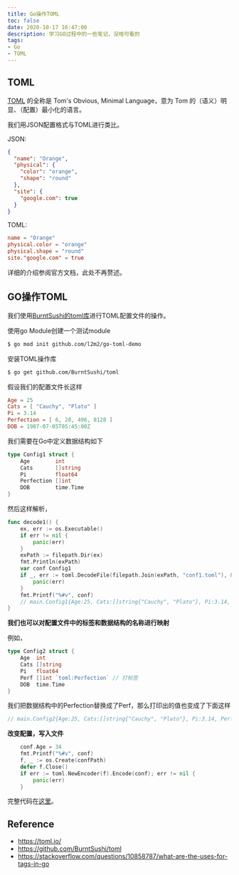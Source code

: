 ```yaml
---
title: Go操作TOML
toc: false
date: 2020-10-17 16:47:00
description: 学习GO过程中的一些笔记，没啥可看的
tags:
- Go
- TOML
---
```


## TOML

[TOML](https://toml.io/) 的全称是 Tom's Obvious, Minimal Language，意为 Tom 的（语义）明显、（配置）最小化的语言。

我们用JSON配置格式与TOML进行类比。

JSON:

```json
{
  "name": "Orange",
  "physical": {
    "color": "orange",
    "shape": "round"
  },
  "site": {
    "google.com": true
  }
}
```

TOML:

```toml
name = "Orange"
physical.color = "orange"
physical.shape = "round"
site."google.com" = true
```

详细的介绍参阅官方文档，此处不再赘述。

## GO操作TOML

我们使用[BurntSushi的toml库](https://github.com/BurntSushi/toml)进行TOML配置文件的操作。

使用go Module创建一个测试module

```bash
$ go mod init github.com/l2m2/go-toml-demo
```

安装TOML操作库

```bash
$ go get github.com/BurntSushi/toml
```

假设我们的配置文件长这样

```toml
Age = 25
Cats = [ "Cauchy", "Plato" ]
Pi = 3.14
Perfection = [ 6, 28, 496, 8128 ]
DOB = 1987-07-05T05:45:00Z
```

我们需要在Go中定义数据结构如下

```go
type Config1 struct {
	Age        int
	Cats       []string
	Pi         float64
	Perfection []int
	DOB        time.Time
}
```

然后这样解析，

```go
func decode1() {
	ex, err := os.Executable()
	if err != nil {
		panic(err)
	}
	exPath := filepath.Dir(ex)
	fmt.Println(exPath)
	var conf Config1
	if _, err := toml.DecodeFile(filepath.Join(exPath, "conf1.toml"), &conf); err != nil {
		panic(err)
	}
	fmt.Printf("%#v", conf)
    // main.Config1{Age:25, Cats:[]string{"Cauchy", "Plato"}, Pi:3.14, Perfection:[]int{6, 28, 496, 8128}, DOB:time.Time{wall:0x0, ext:62688059100, loc:(*time.Location)(nil)}}
}
```

**我们也可以对配置文件中的标签和数据结构的名称进行映射**

例如，

```go
type Config2 struct {
	Age  int
	Cats []string
	Pi   float64
	Perf []int `toml:Perfection` // 打标签
	DOB  time.Time
}
```

我们把数据结构中的Perfection替换成了Perf，那么打印出的值也变成了下面这样

```go
// main.Config2{Age:25, Cats:[]string{"Cauchy", "Plato"}, Pi:3.14, Perf:[]int(nil), DOB:time.Time{wall:0x0, ext:62688059100, loc:(*time.Location)(nil)}}
```

**改变配置，写入文件**

```go
	conf.Age = 34
	fmt.Printf("%#v", conf)
	f, _ := os.Create(confPath)
	defer f.Close()
	if err := toml.NewEncoder(f).Encode(conf); err != nil {
		panic(err)
	}
```

完整代码在[这里](https://github.com/l2m2/l2-learn-go/tree/master/toml)。

## Reference

- https://toml.io/
- https://github.com/BurntSushi/toml
- https://stackoverflow.com/questions/10858787/what-are-the-uses-for-tags-in-go